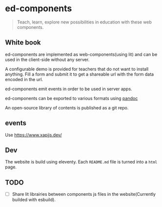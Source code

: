 # ed-components

> Teach, learn, explore new possibilities in education with these web
> components.

## White book

ed-components are implemented as web-components(using lit) and can be used in
the client-side without any server.

A configurable demo is provided for teachers that do not want to install
anything. Fill a form and submit it to get a shareable url with the form data
encoded in the url.

ed-components emit events in order to be used in server apps.

ed-components can be exported to various formats using [pandoc]()

An open-source library of contents is published as a git repo.

## events

Use https://www.xapijs.dev/

## Dev

The website is build using eleventy. Each `README.md` file is turned into a `html` page.

## TODO

- [ ] Share lit librairies between components js files in the website(Currently builded with esbuild).
